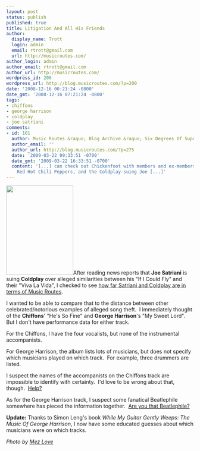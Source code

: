 ```yaml
---
layout: post
status: publish
published: true
title: Litigation And All His Friends
author:
  display_name: Trott
  login: admin
  email: rtrott@gmail.com
  url: http://musicroutes.com/
author_login: admin
author_email: rtrott@gmail.com
author_url: http://musicroutes.com/
wordpress_id: 200
wordpress_url: http://blog.musicroutes.com/?p=200
date: '2008-12-16 00:21:24 -0800'
date_gmt: '2008-12-16 07:21:24 -0800'
tags:
- chiffons
- george harrison
- coldplay
- joe satriani
comments:
- id: 101
  author: Music Routes &raquo; Blog Archive &raquo; Six Degrees Of Supergroups
  author_email: ''
  author_url: http://blog.musicroutes.com/?p=275
  date: '2009-03-22 09:33:51 -0700'
  date_gmt: '2009-03-22 16:33:51 -0700'
  content: '[...] can check out Chickenfoot with members and ex-members of Van Halen,
    Red Hot Chili Peppers, and the Coldplay-suing Joe [...]'
---
```

<p><img class="alignright size-full wp-image-201" src="http://blog.musicroutes.com/wp-content/uploads/2008/12/1597269186_d89fd9530b_m.jpg" alt="" width="180" height="240" />After reading news reports that <strong>Joe Satriani</strong> is suing <strong>Coldplay</strong> over alleged similarities between his "If I Could Fly" and their "Viva La Vida", I checked to see <a href="http://musicroutes.com/route.php?musicianName=Joe+Satriani&amp;musicianName2=Coldplay" target="_blank">how far Satriani and Coldplay are in terms of Music Routes</a>.</p>
<p>I wanted to be able to compare that to the distance between other celebrated/notorious examples of alleged song theft.  I immediately thought of the <strong>Chiffons</strong>' "He's So Fine" and <strong>George Harrison</strong>'s "My Sweet Lord".  But I don't have performance data for either track.</p>
<p>For the Chiffons, I have the four vocalists, but none of the instrumental accompanists.</p>
<p>For George Harrison, the album lists lots of musicians, but does not specify which musicians played on which track.  For example, three drummers are listed.</p>
<p>I suspect the names of the accompanists on the Chiffons track are impossible to identify with certainty.  I'd love to be wrong about that, though.  <a href="http://musicroutes.com/add.php" target="_blank">Help?</a></p>
<p>As for the George Harrison track, I suspect some fanatical Beatlephile somewhere has pieced the information together.  <a href="http://musicroutes.com/add.php" target="_blank">Are you that Beatlephile?</a></p>
<p><strong>Update:</strong> Thanks to Simon Leng's book <em>While My Guitar Gently Weeps: The Music Of George Harrison</em>, I now have some educated guesses about which musicians were on which tracks.</p>
<p><em>Photo by <a href="http://www.flickr.com/photos/mezdeathhead/" target="_blank">Mez Love</a></em></p>
